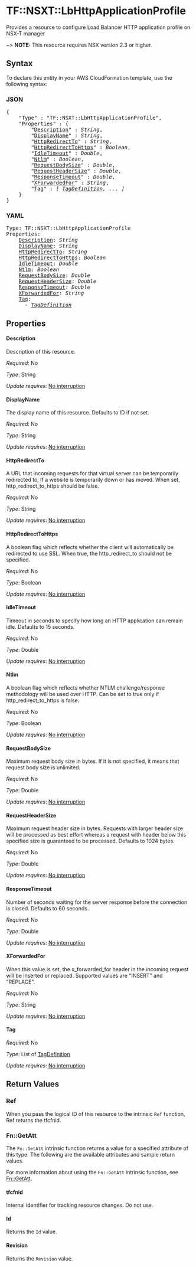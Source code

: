 # TF::NSXT::LbHttpApplicationProfile

Provides a resource to configure Load Balancer HTTP application profile on NSX-T manager

~> **NOTE:** This resource requires NSX version 2.3 or higher.

## Syntax

To declare this entity in your AWS CloudFormation template, use the following syntax:

### JSON

<pre>
{
    "Type" : "TF::NSXT::LbHttpApplicationProfile",
    "Properties" : {
        "<a href="#description" title="Description">Description</a>" : <i>String</i>,
        "<a href="#displayname" title="DisplayName">DisplayName</a>" : <i>String</i>,
        "<a href="#httpredirectto" title="HttpRedirectTo">HttpRedirectTo</a>" : <i>String</i>,
        "<a href="#httpredirecttohttps" title="HttpRedirectToHttps">HttpRedirectToHttps</a>" : <i>Boolean</i>,
        "<a href="#idletimeout" title="IdleTimeout">IdleTimeout</a>" : <i>Double</i>,
        "<a href="#ntlm" title="Ntlm">Ntlm</a>" : <i>Boolean</i>,
        "<a href="#requestbodysize" title="RequestBodySize">RequestBodySize</a>" : <i>Double</i>,
        "<a href="#requestheadersize" title="RequestHeaderSize">RequestHeaderSize</a>" : <i>Double</i>,
        "<a href="#responsetimeout" title="ResponseTimeout">ResponseTimeout</a>" : <i>Double</i>,
        "<a href="#xforwardedfor" title="XForwardedFor">XForwardedFor</a>" : <i>String</i>,
        "<a href="#tag" title="Tag">Tag</a>" : <i>[ <a href="tagdefinition.md">TagDefinition</a>, ... ]</i>
    }
}
</pre>

### YAML

<pre>
Type: TF::NSXT::LbHttpApplicationProfile
Properties:
    <a href="#description" title="Description">Description</a>: <i>String</i>
    <a href="#displayname" title="DisplayName">DisplayName</a>: <i>String</i>
    <a href="#httpredirectto" title="HttpRedirectTo">HttpRedirectTo</a>: <i>String</i>
    <a href="#httpredirecttohttps" title="HttpRedirectToHttps">HttpRedirectToHttps</a>: <i>Boolean</i>
    <a href="#idletimeout" title="IdleTimeout">IdleTimeout</a>: <i>Double</i>
    <a href="#ntlm" title="Ntlm">Ntlm</a>: <i>Boolean</i>
    <a href="#requestbodysize" title="RequestBodySize">RequestBodySize</a>: <i>Double</i>
    <a href="#requestheadersize" title="RequestHeaderSize">RequestHeaderSize</a>: <i>Double</i>
    <a href="#responsetimeout" title="ResponseTimeout">ResponseTimeout</a>: <i>Double</i>
    <a href="#xforwardedfor" title="XForwardedFor">XForwardedFor</a>: <i>String</i>
    <a href="#tag" title="Tag">Tag</a>: <i>
      - <a href="tagdefinition.md">TagDefinition</a></i>
</pre>

## Properties

#### Description

Description of this resource.

_Required_: No

_Type_: String

_Update requires_: [No interruption](https://docs.aws.amazon.com/AWSCloudFormation/latest/UserGuide/using-cfn-updating-stacks-update-behaviors.html#update-no-interrupt)

#### DisplayName

The display name of this resource. Defaults to ID if not set.

_Required_: No

_Type_: String

_Update requires_: [No interruption](https://docs.aws.amazon.com/AWSCloudFormation/latest/UserGuide/using-cfn-updating-stacks-update-behaviors.html#update-no-interrupt)

#### HttpRedirectTo

A URL that incoming requests for that virtual server can be temporarily redirected to, If a website is temporarily down or has moved. When set, http_redirect_to_https should be false.

_Required_: No

_Type_: String

_Update requires_: [No interruption](https://docs.aws.amazon.com/AWSCloudFormation/latest/UserGuide/using-cfn-updating-stacks-update-behaviors.html#update-no-interrupt)

#### HttpRedirectToHttps

A boolean flag which reflects whether the client will automatically be redirected to use SSL. When true, the http_redirect_to should not be specified.

_Required_: No

_Type_: Boolean

_Update requires_: [No interruption](https://docs.aws.amazon.com/AWSCloudFormation/latest/UserGuide/using-cfn-updating-stacks-update-behaviors.html#update-no-interrupt)

#### IdleTimeout

Timeout in seconds to specify how long an HTTP application can remain idle. Defaults to 15 seconds.

_Required_: No

_Type_: Double

_Update requires_: [No interruption](https://docs.aws.amazon.com/AWSCloudFormation/latest/UserGuide/using-cfn-updating-stacks-update-behaviors.html#update-no-interrupt)

#### Ntlm

A boolean flag which reflects whether NTLM challenge/response methodology will be used over HTTP. Can be set to true only if http_redirect_to_https is false.

_Required_: No

_Type_: Boolean

_Update requires_: [No interruption](https://docs.aws.amazon.com/AWSCloudFormation/latest/UserGuide/using-cfn-updating-stacks-update-behaviors.html#update-no-interrupt)

#### RequestBodySize

Maximum request body size in bytes. If it is not specified, it means that request body size is unlimited.

_Required_: No

_Type_: Double

_Update requires_: [No interruption](https://docs.aws.amazon.com/AWSCloudFormation/latest/UserGuide/using-cfn-updating-stacks-update-behaviors.html#update-no-interrupt)

#### RequestHeaderSize

Maximum request header size in bytes. Requests with larger header size will be processed as best effort whereas a request with header below this specified size is guaranteed to be processed. Defaults to 1024 bytes.

_Required_: No

_Type_: Double

_Update requires_: [No interruption](https://docs.aws.amazon.com/AWSCloudFormation/latest/UserGuide/using-cfn-updating-stacks-update-behaviors.html#update-no-interrupt)

#### ResponseTimeout

Number of seconds waiting for the server response before the connection is closed. Defaults to 60 seconds.

_Required_: No

_Type_: Double

_Update requires_: [No interruption](https://docs.aws.amazon.com/AWSCloudFormation/latest/UserGuide/using-cfn-updating-stacks-update-behaviors.html#update-no-interrupt)

#### XForwardedFor

When this value is set, the x_forwarded_for header in the incoming request will be inserted or replaced. Supported values are "INSERT" and "REPLACE".

_Required_: No

_Type_: String

_Update requires_: [No interruption](https://docs.aws.amazon.com/AWSCloudFormation/latest/UserGuide/using-cfn-updating-stacks-update-behaviors.html#update-no-interrupt)

#### Tag

_Required_: No

_Type_: List of <a href="tagdefinition.md">TagDefinition</a>

_Update requires_: [No interruption](https://docs.aws.amazon.com/AWSCloudFormation/latest/UserGuide/using-cfn-updating-stacks-update-behaviors.html#update-no-interrupt)

## Return Values

### Ref

When you pass the logical ID of this resource to the intrinsic `Ref` function, Ref returns the tfcfnid.

### Fn::GetAtt

The `Fn::GetAtt` intrinsic function returns a value for a specified attribute of this type. The following are the available attributes and sample return values.

For more information about using the `Fn::GetAtt` intrinsic function, see [Fn::GetAtt](https://docs.aws.amazon.com/AWSCloudFormation/latest/UserGuide/intrinsic-function-reference-getatt.html).

#### tfcfnid

Internal identifier for tracking resource changes. Do not use.

#### Id

Returns the <code>Id</code> value.

#### Revision

Returns the <code>Revision</code> value.

